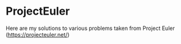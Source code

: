 # ProjectEuler
Here are my solutions to various problems taken from Project Euler (https://projecteuler.net/)
